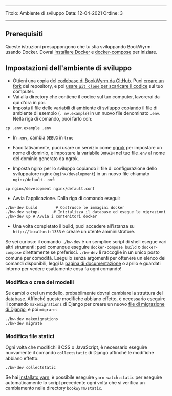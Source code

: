 - - -
Titolo: Ambiente di sviluppo Data: 12-04-2021 Ordine: 3
- - -

## Prerequisiti

Queste istruzioni presuppongono che tu stia sviluppando BookWyrm usando Docker. Dovrai [installare Docker](https://docs.docker.com/engine/install/) e [docker-compose](https://docs.docker.com/compose/install/) per iniziare.

## Impostazioni dell'ambiente di sviluppo

- Ottieni una copia del [codebase di BookWyrm da GitHub](https://github.com/bookwyrm-social/bookwyrm). Puoi [creare un fork](https://docs.github.com/en/get-started/quickstart/fork-a-repo) del repository, e poi [usare `git clone` per scaricare il codice](https://docs.github.com/en/github/creating-cloning-and-archiving-repositories/cloning-a-repository-from-github/cloning-a-repository) sul tuo computer.
- Vai alla directory che contiene il codice sul tuo computer, lavorerai da qui d'ora in poi.
- Imposta il file delle variabili di ambiente di sviluppo copiando il file di ambiente di esempio (`. nv.example`) in un nuovo file denominato `.env`. Nella riga di comando, puoi farlo con:
``` { .sh }
cp .env.example .env
```
- In `.env`, cambia `DEBUG` in `true`
- Facoltativamente, puoi usare un servizio come [ngrok](https://ngrok.com/) per impostare un nome di dominio, e impostare la variabile `DOMAIN` nel tuo file`.env` al nome del dominio generato da ngrok.

- Imposta nginx per lo sviluppo copiando il file di configurazione dello sviluppatore nginx (`nginx/development`) in un nuovo file chiamato `nginx/default. onf`:
``` { .sh }
cp nginx/development nginx/default.conf
```

- Avvia l'applicazione. Dalla riga di comando esegui:
``` { .sh }
./bw-dev build        # Costrusce le immagini docker
./bw-dev setup.      # Inizializza il database ed esegue le migrazioni
./bw-dev up # Avvia i contenitori docker
```
- Una volta completato il build, puoi accedere all'istanza su `http://localhost:1333` e creare un utente amministratore.

Se sei curioso: il comando `./bw-dev` è un semplice script di shell esegue vari altri strumenti: puoi comunque eseguire `docker-compose build` o `docker-compose` direttamente se preferisci. `./bw-dev` li raccoglie in un unico posto comune per comodità. Eseguilo senza argomenti per ottenere un elenco dei comandi disponibili, leggi la [pagina di documentazione](/command-line-tool.html) o aprilo e guardati intorno per vedere esattamente cosa fa ogni comando!

### Modifica o crea dei modelli

Se cambi o crei un modello, probabilmente dovrai cambiare la struttura del database. Affinché queste modifiche abbiano effetto, è necessario eseguire il comando `makemigrations` di Django per creare un nuovo [file di migrazione di Django](https://docs.djangoproject.com/en/3.2/topics/migrations), e poi `migrare`:

``` { .sh }
./bw-dev makemigrations
./bw-dev migrate
```

### Modifica file statici
Ogni volta che modifichi il CSS o JavaScript, è necessario eseguire nuovamente il comando `collectstatic` di Django affinché le modifiche abbiano effetto:
``` { .sh }
./bw-dev collectstatic
```

Se hai [installato yarn](https://yarnpkg.com/getting-started/install), è possibile eseguire `yarn watch:static` per eseguire automaticamente lo script precedente ogni volta che si verifica un cambiamento nella directory `bookwyrm/static`.
